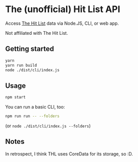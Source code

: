 # The (unofficial) Hit List API

Access [The Hit List](http://www.karelia.com/products/the-hit-list/mac.html) data via Node.JS, CLI, or web app.

Not affiliated with The Hit List.

## Getting started

```bash
yarn
yarn run build
node ./dist/cli/index.js
```

## Usage

```bash
npm start
```

You can run a basic CLI, too:

```bash
npm run run -- --folders
```

(or `node ./dist/cli/index.js --folders`)

## Notes

In retrospect, I think THL uses CoreData for its storage, so :D.